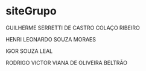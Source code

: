 # siteGrupo
GUILHERME SERRETTI DE CASTRO COLAÇO RIBEIRO  

HENRI LEONARDO SOUZA MORAES  

IGOR SOUZA LEAL  

RODRIGO VICTOR VIANA DE OLIVEIRA BELTRÃO
